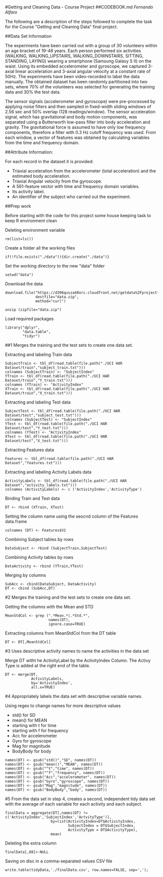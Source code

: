 #Getting and Cleaning Data - Course Project
##CODEBOOK.md
*Fernando Alfaro*

The following are a description of the steps followed to complete the task for the Course "Getting and Cleaning Data" final project.

##Data Set Information

The experiments have been carried out with a group of 30 volunteers within an age bracket of 19-48 years. Each person performed six activities (WALKING, WALKING_UPSTAIRS, WALKING_DOWNSTAIRS, SITTING, STANDING, LAYING) wearing a smartphone (Samsung Galaxy S II) on the waist. Using its embedded accelerometer and gyroscope, we captured 3-axial linear acceleration and 3-axial angular velocity at a constant rate of 50Hz. The experiments have been video-recorded to label the data manually. The obtained dataset has been randomly partitioned into two sets, where 70% of the volunteers was selected for generating the training data and 30% the test data.

The sensor signals (accelerometer and gyroscope) were pre-processed by applying noise filters and then sampled in fixed-width sliding windows of 2.56 sec and 50% overlap (128 readings/window). The sensor acceleration signal, which has gravitational and body motion components, was separated using a Butterworth low-pass filter into body acceleration and gravity. The gravitational force is assumed to have only low frequency components, therefore a filter with 0.3 Hz cutoff frequency was used. From each window, a vector of features was obtained by calculating variables from the time and frequency domain.

##Attribute Information:

For each record in the dataset it is provided:
- Triaxial acceleration from the accelerometer (total acceleration) and the estimated body acceleration.
- Triaxial Angular velocity from the gyroscope.
- A 561-feature vector with time and frequency domain variables.
- Its activity label.
- An identifier of the subject who carried out the experiment.

##Prep work

Before starting with the code for this project some house keeping task to keep R environment clean

Deleting environment variable
```
rm(list=ls())
```
Create a folder all the working files
```
if(!file.exists("./data")){dir.create("./data")}
```
Set the working directory to the new "data" folder
```
setwd("data")
```
Download the data
```
download.file("https://d396qusza40orc.cloudfront.net/getdata%2Fprojectfiles%2FUCI%20HAR%20Dataset.zip",
              destfile="data.zip",
              method="curl")

unzip (zipfile="data.zip")
```
Load required packages
```
library("dplyr",
        "data.table",
        "tidyr")
```

##1 Merges the training and the test sets to create one data set.

Extracting and labeling Train data
```
SubjectTrain <- tbl_df(read.table(file.path("./UCI HAR Dataset/train","subject_train.txt")))
colnames (SubjectTrain) <- "SubjectIndex"
YTrain <- tbl_df(read.table(file.path("./UCI HAR Dataset/train","Y_train.txt")))
colnames (YTrain) <- "ActivityIndex"
XTrain <- tbl_df(read.table(file.path("./UCI HAR Dataset/train","X_train.txt")))
```
Extracting and labeling Test data
```
SubjectTest <- tbl_df(read.table(file.path("./UCI HAR Dataset/test","subject_test.txt")))
colnames (SubjectTest) <- "SubjectIndex"
YTest <- tbl_df(read.table(file.path("./UCI HAR Dataset/test","Y_test.txt")))
colnames (YTest) <- "ActivityIndex"
XTest <- tbl_df(read.table(file.path("./UCI HAR Dataset/test","X_test.txt")))
```
Extracting Features data
```
Features <- tbl_df(read.table(file.path("./UCI HAR Dataset","features.txt")))
```
Extracting and labeling Activity Labels data
```
ActivityLabels <- tbl_df(read.table(file.path("./UCI HAR Dataset","activity_labels.txt")))
colnames (ActivityLabels) <- c ('ActivityIndex','ActivityType')
```
Binding Train and Test data
```
DT <- rbind (XTrain, XTest)
```
Setting the column name using the seocnd column of the Features data.frame
```
colnames (DT) <- Features$V2
```
Combining Subject tables by rows
```
DataSubject <- rbind (SubjectTrain,SubjectTest)
```
Combining Activity tables by rows
```
DataActivity <- rbind (YTrain,YTest)
```
Merging by columns
```
SubAcc <- cbind(DataSubject, DataActivity)
DT <- cbind (SubAcc,DT)
```

#2 Merges the training and the test sets to create one data set.

Getting the columns with the Mean and STD
```
MeanStdCol <- grep (".*Mean.*|.*Std.*",
                    names(DT),
                    ignore.case=TRUE)
```
Extracting columns from MeanStdCol from the DT table
```
DT <- DT[,MeanStdCol]
```
#3 Uses descriptive activity names to name the activities in the data set

Merge DT witht he ActivityLabel by the ActivityIndex Column. The Activy Type is added at the right end of the table.
```
DT <- merge(DT,
            ActivityLabels,
            by='ActivityIndex',
            all.x=TRUE)
```

#4 Appropriately labels the data set with descriptive variable names.

Using regex to change names for more descriptive values
- std() for SD
- mean() for MEAN
- starting with t for time
- starting with f for frequency
- Acc for accelerometer
- Gyro for gyroscope
- Mag for magnitude
- BodyBody for body

```
names(DT) <- gsub("std()","SD", names(DT))
names(DT) <- gsub("mean()","MEAN", names(DT))
names(DT) <- gsub("^t","time", names(DT))
names(DT) <- gsub("^f","frequency", names(DT))
names(DT) <- gsub("Acc","accelerometer", names(DT))
names(DT) <- gsub("Gyro","gyroscope", names(DT))
names(DT) <- gsub("Mag","magnitude", names(DT))
names(DT) <- gsub("BodyBody","body", names(DT))
```
#5 From the data set in step 4, creates a second, independent tidy data set with the average of each variable for each activity and each subject.
```
finalData = aggregate(DT[,names(DT) != c('ActivityIndex','SubjectIndex','ActvityType')],
                     by=list(ActivityIndex=DT$ActivityIndex,
                             SubjectIndex = DT$SubjectIndex,
                             ActivityType = DT$ActivityType),
                     mean)
```
Deleting the extra column
```
finalData[,88]<-NULL
```
Saving on disc in a comma-separated values CSV file
```
write.table(tidyData,'./finalData.csv', row.names=FALSE, sep=',');
```
